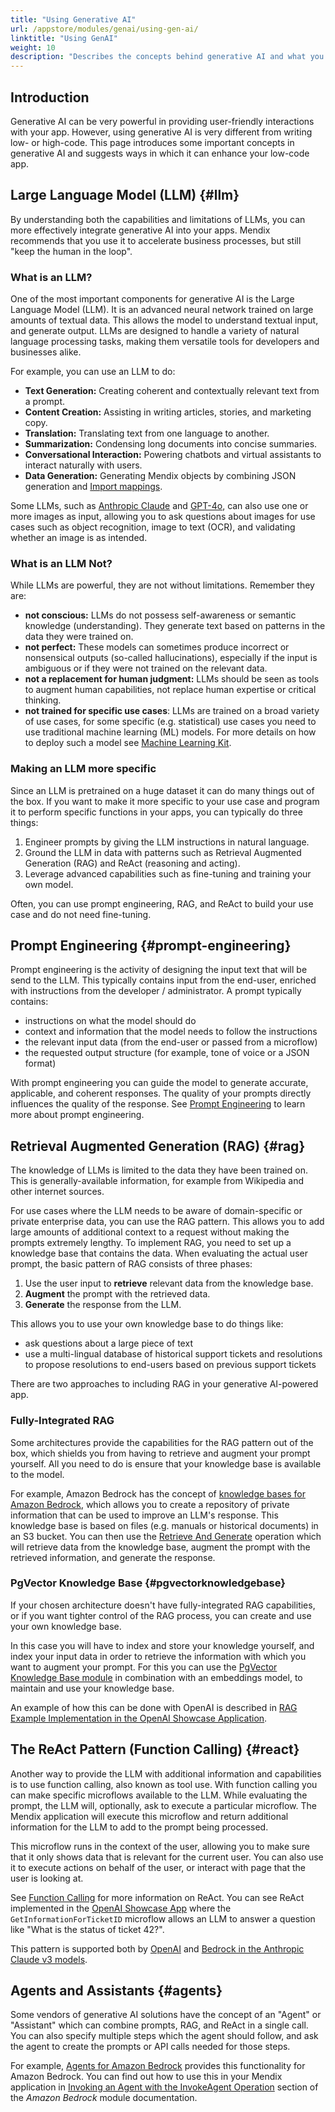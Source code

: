 ```yaml
---
title: "Using Generative AI"
url: /appstore/modules/genai/using-gen-ai/
linktitle: "Using GenAI"
weight: 10
description: "Describes the concepts behind generative AI and what you might implement with it."
---
```


## Introduction

Generative AI can be very powerful in providing user-friendly interactions with your app. However, using generative AI is very different from writing low- or high-code. This page introduces some important concepts in generative AI and suggests ways in which it can enhance your low-code app.

## Large Language Model (LLM) {#llm}

By understanding both the capabilities and limitations of LLMs, you can more effectively integrate generative AI into your apps. Mendix recommends that you use it to accelerate business processes, but still "keep the human in the loop".

### What is an LLM?

One of the most important components for generative AI is the Large Language Model (LLM). It is an advanced neural network trained on large amounts of textual data. This allows the model to understand textual input, and generate output. LLMs are designed to handle a variety of natural language processing tasks, making them versatile tools for developers and businesses alike.

For example, you can use an LLM to do:

* **Text Generation:** Creating coherent and contextually relevant text from a prompt.
* **Content Creation:** Assisting in writing articles, stories, and marketing copy.
* **Translation:** Translating text from one language to another.
* **Summarization:** Condensing long documents into concise summaries.
* **Conversational Interaction:** Powering chatbots and virtual assistants to interact naturally with users.
* **Data Generation:** Generating Mendix objects by combining JSON generation and [Import mappings](/refguide/import-mapping-action/).

Some LLMs, such as [Anthropic Claude](/appstore/modules/aws/amazon-bedrock/#chat-completions-with-history) and [GPT-4o](/appstore/modules/genai/openai/#chatcompletions-vision), can also use one or more images as input, allowing you to ask questions about images for use cases such as object recognition, image to text (OCR), and validating whether an image is as intended.

### What is an LLM Not?

While LLMs are powerful, they are not without limitations. Remember they are:

* **not conscious:** LLMs do not possess self-awareness or semantic knowledge (understanding). They generate text based on patterns in the data they were trained on.
* **not perfect:** These models can sometimes produce incorrect or nonsensical outputs (so-called hallucinations), especially if the input is ambiguous or if they were not trained on the relevant data.
* **not a replacement for human judgment:** LLMs should be seen as tools to augment human capabilities, not replace human expertise or critical thinking.
* **not trained for specific use cases**: LLMs are trained on a broad variety of use cases, for some specific (e.g. statistical) use cases you need to use traditional machine learning (ML) models. For more details on how to deploy such a model see [Machine Learning Kit](/refguide/machine-learning-kit/).

### Making an LLM more specific

Since an LLM is pretrained on a huge dataset it can do many things out of the box. If you want to make it more specific to your use case and program it to perform specific functions in your apps, you can typically do three things:

1. Engineer prompts by giving the LLM instructions in natural language.
2. Ground the LLM in data with patterns such as Retrieval Augmented Generation (RAG) and ReAct (reasoning and acting).
3. Leverage advanced capabilities such as fine-tuning and training your own model.

Often, you can use prompt engineering, RAG, and ReAct to build your use case and do not need fine-tuning.

## Prompt Engineering {#prompt-engineering}

Prompt engineering is the activity of designing the input text that will be send to the LLM. This typically contains input from the end-user, enriched with instructions from the developer / administrator. A prompt typically contains:

* instructions on what the model should do
* context and information that the model needs to follow the instructions
* the relevant input data (from the end-user or passed from a microflow)
* the requested output structure (for example, tone of voice or a JSON format)

With prompt engineering you can guide the model to generate accurate, applicable, and coherent responses. The quality of your prompts directly influences the quality of the response. See [Prompt Engineering](/appstore/modules/genai/prompt-engineering/) to learn more about prompt engineering.

## Retrieval Augmented Generation (RAG) {#rag}

The knowledge of LLMs is limited to the data they have been trained on. This is generally-available information, for example from Wikipedia and other internet sources.

For use cases where the LLM needs to be aware of domain-specific or private enterprise data, you can use the RAG pattern. This allows you to add large amounts of additional context to a request without making the prompts extremely lengthy. To implement RAG, you need to set up a knowledge base that contains the data. When evaluating the actual user prompt, the basic pattern of RAG consists of three phases:

1. Use the user input to **retrieve** relevant data from the knowledge base.
2. **Augment** the prompt with the retrieved data.
3. **Generate** the response from the LLM.

This allows you to use your own knowledge base to do things like:

* ask questions about a large piece of text
* use a multi-lingual database of historical support tickets and resolutions to propose resolutions to end-users based on previous support tickets

There are two approaches to including RAG in your generative AI-powered app.

### Fully-Integrated RAG

Some architectures provide the capabilities for the RAG pattern out of the box, which shields you from having to retrieve and augment your prompt yourself. All you need to do is ensure that your knowledge base is available to the model.

For example, Amazon Bedrock has the concept of [knowledge bases for Amazon Bedrock](https://docs.aws.amazon.com/bedrock/latest/userguide/knowledge-base.html), which allows you to create a repository of private information that can be used to improve an LLM's response. This knowledge base is based on files (e.g. manuals or historical documents) in an S3 bucket. You can then use the [Retrieve And Generate](/appstore/modules/aws/amazon-bedrock/#retrieve-and-generate) operation which will retrieve data from the knowledge base, augment the prompt with the retrieved information, and generate the response.

### PgVector Knowledge Base {#pgvectorknowledgebase}

If your chosen architecture doesn't have fully-integrated RAG capabilities, or if you want tighter control of the RAG process, you can create and use your own knowledge base.

In this case you will have to index and store your knowledge yourself, and index your input data in order to retrieve the information with which you want to augment your prompt. For this you can use the [PgVector Knowledge Base module](/appstore/modules/genai/pgvector/) in combination with an embeddings model, to maintain and use your knowledge base. 

An example of how this can be done with OpenAI is described in [RAG Example Implementation in the OpenAI Showcase Application](/appstore/modules/genai/rag/).

## The ReAct Pattern (Function Calling) {#react}

Another way to provide the LLM with additional information and capabilities is to use function calling, also known as tool use. With function calling you can make specific microflows available to the LLM. While evaluating the prompt, the LLM will, optionally, ask to execute a particular microflow. The Mendix application will execute this microflow and return additional information for the LLM to add to the prompt being processed.

This microflow runs in the context of the user, allowing you to make sure that it only shows data that is relevant for the current user. You can also use it to execute actions on behalf of the user, or interact with page that the user is looking at.

See [Function Calling](/appstore/modules/genai/function-calling/) for more information on ReAct. You can see ReAct implemented in the [OpenAI Showcase App](https://marketplace.mendix.com/link/component/220475) where the `GetInformationForTicketID` microflow allows an LLM to answer a question like "What is the status of ticket 42?".

This pattern is supported both by [OpenAI](https://platform.openai.com/docs/guides/function-calling) and [Bedrock in the Anthropic Claude v3 models](https://docs.anthropic.com/en/docs/tool-use).

## Agents and Assistants {#agents}

Some vendors of generative AI solutions have the concept of an "Agent" or "Assistant" which can combine prompts, RAG, and ReAct in a single call. You can also specify multiple steps which the agent should follow, and ask the agent to create the prompts or API calls needed for those steps.

For example, [Agents for Amazon Bedrock](https://aws.amazon.com/bedrock/agents/) provides this functionality for Amazon Bedrock. You can find out how to use this in your Mendix application in [Invoking an Agent with the InvokeAgent Operation](/appstore/modules/aws/amazon-bedrock/#invokeagent) section of the *Amazon Bedrock* module documentation.
